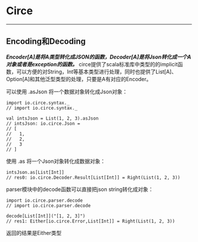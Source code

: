 # Circe
--- 
## Encoding和Decoding
***Encoder[A]是将A类型转化成JSON的函数，Decoder[A]是将Json转化成一个A对象或者是exception的函数。***
circe提供了scala标准库中类型的的implicit函数，可以方便的对String，Int等基本类型进行处理，同时也提供了List[A]、Option[A]和其他泛型类型的处理，只要是A有对应的Encoder。

可以使用 .asJson 将一个数据对象转化成Json对象：
```
import io.circe.syntax._
// import io.circe.syntax._
 
val intsJson = List(1, 2, 3).asJson
// intsJson: io.circe.Json =
// [
//   1,
//   2,
//   3
// ]
```
使用 .as 将一个Json对象转化成数据对象：
```
intsJson.as[List[Int]]
// res0: io.circe.Decoder.Result[List[Int]] = Right(List(1, 2, 3))
```

parser模块中的decode函数可以直接把json string转化成对象：
```
import io.circe.parser.decode
// import io.circe.parser.decode
 
decode[List[Int]]("[1, 2, 3]")
// res1: Either[io.circe.Error,List[Int]] = Right(List(1, 2, 3))
```
返回的结果是Either类型
